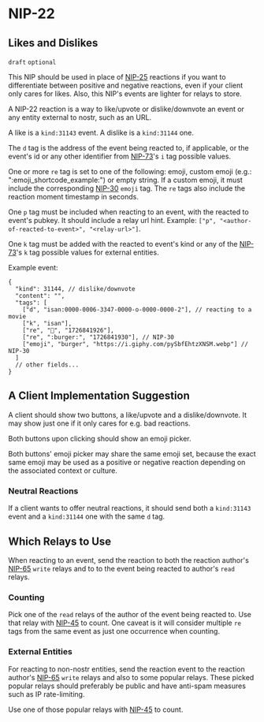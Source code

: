 NIP-22
======

Likes and Dislikes
------------------

`draft` `optional`

This NIP should be used in place of [NIP-25](25.md) reactions if you want to
differentiate between positive and negative reactions, even if your
client only cares for likes. Also, this NIP's events are lighter for relays to store.

A NIP-22 reaction is a way to like/upvote or dislike/downvote an event or any entity external to nostr,
such as an URL.

A like is a `kind:31143` event. A dislike is a `kind:31144` one.

The `d` tag is the address of the event being reacted to, if applicable, or the event's id or
any other identifier from [NIP-73](73.md)'s `i` tag possible values.

One or more `re` tag is set to one of the following: emoji, custom emoji (e.g.: ":emoji_shortcode_example:") or empty string.
If a custom emoji, it must include the corresponding [NIP-30](30.md) `emoji` tag. The `re` tags also include the
reaction moment timestamp in seconds.

One `p` tag must be included when reacting to an event, with the reacted to event's pubkey. It should
include a relay url hint. Example: `["p", "<author-of-reacted-to-event>", "<relay-url>"]`.

One `k` tag must be added with the reacted to event's kind or any of the [NIP-73](73.md)'s `k` tag possible values
for external entities.

Example event:

```jsonc
{
  "kind": 31144, // dislike/downvote
  "content": "",
  "tags": [
    ["d", "isan:0000-0006-3347-0000-o-0000-0000-2"], // reacting to a movie
    ["k", "isan"],
    ["re", "🤣️", "1726841926"],
    ["re", ":burger:", "1726841930"], // NIP-30
    ["emoji", "burger", "https://i.giphy.com/pySbfEhtzXNSM.webp"] // NIP-30
  ]
  // other fields...
}
```

## A Client Implementation Suggestion

A client should show two buttons, a like/upvote and a dislike/downvote.
It may show just one if it only cares for e.g. bad reactions.

Both buttons upon clicking should show an emoji picker.

Both buttons' emoji picker may share the same emoji set, because the
exact same emoji may be used as a positive or negative reaction depending
on the associated context or culture.

### Neutral Reactions

If a client wants to offer neutral reactions, it should send both
a `kind:31143` event and a `kind:31144` one with the same `d` tag.

## Which Relays to Use

When reacting to an event, send the reaction to both the reaction author's [NIP-65](65.md) `write`
relays and to to the event being reacted to author's `read` relays.

### Counting

Pick one of the `read` relays of the author of the event being reacted to.
Use that relay with [NIP-45](45.md) to count. One caveat is it will
consider multiple `re` tags from the same event as just one occurrence
when counting.

### External Entities

For reacting to non-nostr entities, send the reaction event
to the reaction author's [NIP-65](65.md) `write`
relays and also to some popular relays. These picked popular
relays should preferably be public and have anti-spam measures
such as IP rate-limiting.

Use one of those popular relays with [NIP-45](45.md) to count.
